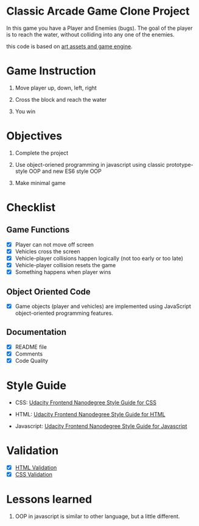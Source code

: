 # Classic Arcade Game Clone Project

In this game you have a Player and Enemies (bugs). The goal of the player is to reach the water, without colliding into any one of the enemies.

this code is based on [art assets and game engine](https://github.com/udacity/frontend-nanodegree-arcade-game).

# Game Instruction

1. Move player up, down, left, right

2. Cross the block and reach the water

3. You win

# Objectives

1. Complete the project

2. Use object-oriened programming in javascript using classic prototype-style OOP and new ES6 style OOP

3. Make minimal game

# Checklist

## Game Functions

- [x] Player can not move off screen
- [x] Vehicles cross the screen
- [x] Vehicle-player collisions happen logically (not too early or too late)
- [x] Vehicle-player collision resets the game
- [x] Something happens when player wins

## Object Oriented Code

- [x] Game objects (player and vehicles) are implemented using JavaScript object-oriented programming features.

## Documentation

- [x] README file
- [x] Comments
- [x] Code Quality

# Style Guide

- CSS: [Udacity Frontend Nanodegree Style Guide for CSS](http://udacity.github.io/frontend-nanodegree-styleguide/css.html)

- HTML: [Udacity Frontend Nanodegree Style Guide for HTML](http://udacity.github.io/frontend-nanodegree-styleguide/index.html)

- Javascript: [Udacity Frontend Nanodegree Style Guide for Javascript](http://udacity.github.io/frontend-nanodegree-styleguide/javascript.html)

# Validation

- [x] [HTML Validation](https://validator.w3.org/)
- [x] [CSS Validation](https://jigsaw.w3.org/css-validator/#validate_by_input)

# Lessons learned

1. OOP in javascript is similar to other language, but a little different.